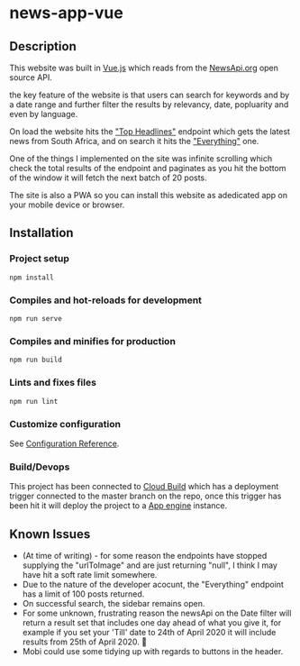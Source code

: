 # news-app-vue
## Description

This website was built in [Vue.js](https://vuejs.org/) which reads from the [NewsApi.org](https://newsapi.org/) open source API.

the key feature of the website is that users can search for keywords and by a date range and further filter the results by relevancy, date, popluarity and even by language.

On load the website hits the ["Top Headlines"](https://newsapi.org/docs/endpoints/top-headlines) endpoint which gets the latest news from South Africa, and on search it hits the ["Everything"](https://newsapi.org/docs/endpoints/everything) one.

One of the things I implemented on the site was infinite scrolling which check the total results of the endpoint and paginates as you hit the bottom of the window it will fetch the next batch of 20 posts.

The site is also a PWA so you can install this website as adedicated app on your mobile device or browser.

## Installation

### Project setup
```
npm install
```

### Compiles and hot-reloads for development
```
npm run serve
```

### Compiles and minifies for production
```
npm run build
```

### Lints and fixes files
```
npm run lint
```
### Customize configuration
See [Configuration Reference](https://cli.vuejs.org/config/).

### Build/Devops 
This project has been connected to [Cloud Build](https://cloud.google.com/cloud-build) which has a deployment trigger connected to the master branch on the repo, once this trigger has been hit it will deploy the project to a [App engine](https://cloud.google.com/appengine) instance.

## Known Issues

* (At time of writing) - for some reason the endpoints have stopped supplying the "urlToImage" and are just returning "null", I think I may have hit a soft rate limit somewhere.
* Due to the nature of the developer acocunt, the "Everything" endpoint has a limit of 100 posts returned.
* On successful search, the sidebar remains open.
* For some unknown, frustrating reason the newsApi on the Date filter will return a result set that includes one day ahead of what you give it, for example if you set your 'Till' date to 24th of April 2020 it will include results from 25th of April 2020. 🤷
* Mobi could use some tidying up with regards to buttons in the header. 
